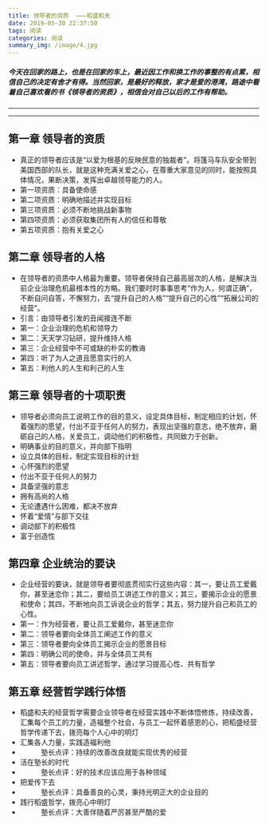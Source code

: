 ```yaml
---
title: 领导者的资质  ———稻盛和夫
date: 2019-05-30 22:37:50
tags: 阅读
categories: 阅读
summary_img: /image/4.jpg
---
```



##### 今天在回家的路上，也是在回家的车上，最近因工作和换工作的事整的有点累，相信自己的决定有舍才有得。当然回家，是最好的释放，家才是爱的港湾，路途中看着自己喜欢看的书《领导者的资质》，相信会对自己以后的工作有帮助。

___

---


## 第一章  领导者的资质
* 真正的领导者应该是“以爱为根基的反映民意的独裁者”。将篷马车队安全带到美国西部的队长，就是这种充满关爱之心，在尊重大家意见的同时，能按照具体情况，果断决策，发挥出卓越领导能力的人。
* 第一项资质：具备使命感
* 第二项资质：明确地描述并实现目标
* 第三项资质：必须不断地挑战新事物
* 第四项资质：必须获取集团所有人的信任和尊敬
* 第五项资质：抱有关爱之心

## 第二章  领导者的人格
* 在领导者的资质中人格最为重要。领导者保持自己最高层次的人格，是解决当前企业治理危机最根本性的方略。我们要时时事事思考“作为人，何谓正确”，不断自问自答，不懈努力，去“提升自己的人格”“提升自己的心性”“拓展公司的经营”。
* 引言：由领导者引发的丑闻接连不断
* 第一：企业治理的危机和领导力
* 第二：天天学习钻研，提升维持人格
* 第三：企业经营中不可或缺的朴实的教诲
* 第四：听了为人之道且愿意实行的人
* 第五：利他人的人生和利己的人生

## 第三章 领导者的十项职责
* 领导者必须向员工说明工作的目的意义，设定具体目标，制定相应的计划，怀着强烈的愿望，付出不亚于任何人的努力，表现出坚强的意志，绝不放弃，磨砺自己的人格，关爱员工，调动他们的积极性，共同致力于创新。
* 明确事业的目的意义，并向部下指明
* 设立具体的目标，制定实现目标的计划
* 心怀强烈的愿望
* 付出不亚于任何人的努力
* 具备坚强的意志
* 拥有高尚的人格
* 无论遭遇什么困难，都决不放弃
* 怀着“爱情”与部下交往
* 调动部下的积极性
* 富于创造性

## 第四章 企业统治的要诀
* 企业经营的要诀，就是领导者要彻底贯彻实行这些内容：其一，要让员工爱戴你，甚至迷恋你；其二，要给员工讲述工作的意义；其三，要揭示企业的愿景和使命；其四，不断地向员工诉说企业的哲学；其五，努力提升自己和员工的心性。
* 第一：作为经营者，要让员工爱戴你，甚至迷恋你
* 第二：领导者要向全体员工阐述工作的意义
* 第三：领导者要向全体员工揭示企业的愿景目标
* 第四：明确公司的使命，并与全体员工共有
* 第五：领导者要向员工讲述哲学，通过学习提高心性、共有哲学

## 第五章 经营哲学践行体悟
* 稻盛和夫的经营哲学需要企业领导者在经营实践中不断体悟修炼，持续改善，汇集每个员工的力量，造福整个社会，与员工一起怀着感恩的心，把稻盛经营哲学传递下去，拨亮每个人心中的明灯
* 汇集各人力量，实践造福利他
*  &emsp;&emsp;&emsp;塾长点评：持续的改善改良就能实现优秀的经营
* 活在塾长的时代
*  &emsp;&emsp;&emsp;塾长点评：好的技术应该应用于各种领域
* 把爱传下去
*  &emsp;&emsp;&emsp;塾长点评：具备善良的心灵，秉持光明正大的企业目的
* 践行稻盛哲学，拨亮心中明灯
*  &emsp;&emsp;&emsp;塾长点评：大善伴随着严厉甚至严酷的爱











